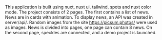 This application is built using nuxt, nuxt ui, tailwind, spots and nuxt color mode. The project consists of 2 pages. The first contains a list of news. News are in cards with animation. To display news, an API was created in server/api/. Random images from the site https://picsum.photos/ were used as images. News is divided into pages, one page can contain 8 news. On the second page, speckles are connected, and a demo project is launched.